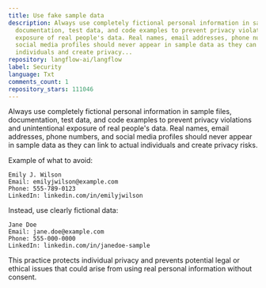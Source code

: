 ```yaml
---
title: Use fake sample data
description: Always use completely fictional personal information in sample files,
  documentation, test data, and code examples to prevent privacy violations and unintentional
  exposure of real people's data. Real names, email addresses, phone numbers, and
  social media profiles should never appear in sample data as they can link to actual
  individuals and create privacy...
repository: langflow-ai/langflow
label: Security
language: Txt
comments_count: 1
repository_stars: 111046
---
```


Always use completely fictional personal information in sample files, documentation, test data, and code examples to prevent privacy violations and unintentional exposure of real people's data. Real names, email addresses, phone numbers, and social media profiles should never appear in sample data as they can link to actual individuals and create privacy risks.

Example of what to avoid:
```
Emily J. Wilson
Email: emilyjwilson@example.com
Phone: 555-789-0123
LinkedIn: linkedin.com/in/emilyjwilson
```

Instead, use clearly fictional data:
```
Jane Doe
Email: jane.doe@example.com
Phone: 555-000-0000
LinkedIn: linkedin.com/in/janedoe-sample
```

This practice protects individual privacy and prevents potential legal or ethical issues that could arise from using real personal information without consent.